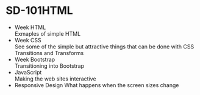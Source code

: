 # SD-101HTML
* Week HTML  
Exmaples of simple HTML
* Week CSS  
See some of the simple but attractive things that can be done with CSS
Transitions and Transforms
* Week Bootstrap  
Transitioning into Bootstrap  
* JavaScript  
Making the web sites interactive
* Responsive Design
What happens when the screen sizes change

